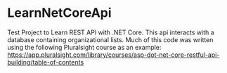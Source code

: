 # LearnNetCoreApi
Test Project to Learn REST API with .NET Core. This api interacts with a database containing organizational lists. Much of this code was written using the following Pluralsight course as an example: https://app.pluralsight.com/library/courses/asp-dot-net-core-restful-api-building/table-of-contents
